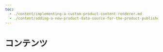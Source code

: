 ```yaml
---
toc:
  - ./content/implementing-a-custom-product-content-renderer.md
  - ./content/adding-a-new-product-data-source-for-the-product-publisher-widget.md
---
```

# コンテンツ
